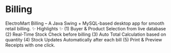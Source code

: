# Billing
ElectroMart Billing – A Java Swing + MySQL-based desktop app for smooth retail billing. 
✨ Highlights ✨
(1) Buyer &amp; Product Selection from live database 
(2) Real-Time Stock Check before billing 
(3) Auto Total Calculation based on quantity 
(4) Stock Updates Automatically after each bill
(5) Print &amp; Preview Receipts with one click.
